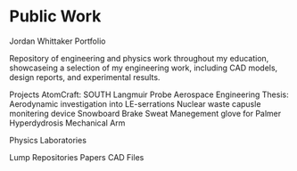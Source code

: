 # Public Work
Jordan Whittaker Portfolio

Repository of engineering and physics work throughout my education, showcaseing a selection of my engineering work, including CAD models, design reports, and experimental results.

Projects
    AtomCraft: SOUTH
        Langmuir Probe
    Aerospace Engineering Thesis: Aerodynamic investigation into LE-serrations
    Nuclear waste capusle monitering device
    Snowboard Brake
    Sweat Manegement glove for Palmer Hyperdydrosis
    Mechanical Arm

Physics Laboratories



Lump Repositories
    Papers
    CAD Files

